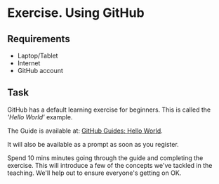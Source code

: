 Exercise.  Using GitHub
=======================

Requirements
------------

- Laptop/Tablet
- Internet
- GitHub account

Task
----

GitHub has a default learning exercise for beginners.  This is called the *'Hello World'* example.

The Guide is available at: [GitHub Guides: Hello World](https://guides.github.com/activities/hello-world/).

It will also be available as a prompt as soon as you register.

Spend 10 mins minutes going through the guide and completing the exercise.  This will introduce a few of the concepts we've tackled in the teaching.  We'll help out to ensure everyone's getting on OK.